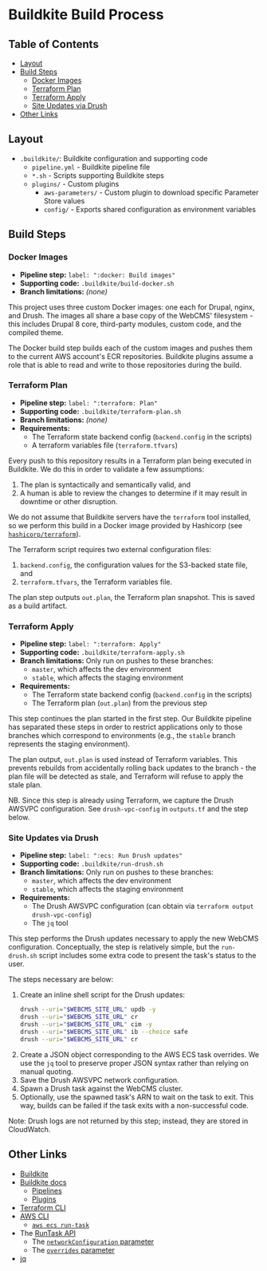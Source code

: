 # Buildkite Build Process

## Table of Contents

* [Layout](#layout)
* [Build Steps](#build-steps)
    * [Docker Images](#docker-images)
    * [Terraform Plan](#terraform-plan)
    * [Terraform Apply](#terraform-apply)
    * [Site Updates via Drush](#site-updates-via-drush)
* [Other Links](#other-links)

## Layout

- `.buildkite/`: Buildkite configuration and supporting code
  - `pipeline.yml` - Buildkite pipeline file
  - `*.sh` - Scripts supporting Buildkite steps
  - `plugins/` - Custom plugins
    - `aws-parameters/` - Custom plugin to download specific Parameter Store values
    - `config/` - Exports shared configuration as environment variables

## Build Steps

### Docker Images

- **Pipeline step:** `label: ":docker: Build images"`
- **Supporting code:** `.buildkite/build-docker.sh`
- **Branch limitations:** _(none)_

This project uses three custom Docker images: one each for Drupal, nginx, and Drush. The images all share a base copy of the WebCMS' filesystem - this includes Drupal 8 core, third-party modules, custom code, and the compiled theme.

The Docker build step builds each of the custom images and pushes them to the current AWS account's ECR repositories. Buildkite plugins assume a role that is able to read and write to those repositories during the build.

### Terraform Plan

- **Pipeline step:** `label: ":terraform: Plan"`
- **Supporting code:** `.buildkite/terraform-plan.sh`
- **Branch limitations:** _(none)_
- **Requirements:**
  - The Terraform state backend config (`backend.config` in the scripts)
  - A terraform variables file (`terraform.tfvars`)

Every push to this repository results in a Terraform plan being executed in Buildkite. We do this in order to validate a few assumptions:

1. The plan is syntactically and semantically valid, and
2. A human is able to review the changes to determine if it may result in downtime or other disruption.

We do not assume that Buildkite servers have the `terraform` tool installed, so we perform this build in a Docker image provided by Hashicorp (see [`hashicorp/terraform`](https://hub.docker.com/r/hashicorp/terraform)).

The Terraform script requires two external configuration files:

1. `backend.config`, the configuration values for the S3-backed state file, and
2. `terraform.tfvars`, the Terraform variables file.

The plan step outputs `out.plan`, the Terraform plan snapshot. This is saved as a build artifact.

### Terraform Apply

- **Pipeline step:** `label: ":terraform: Apply"`
- **Supporting code:** `.buildkite/terraform-apply.sh`
- **Branch limitations:** Only run on pushes to these branches:
  - `master`, which affects the dev environment
  - `stable`, which affects the staging environment
- **Requirements:**
  - The Terraform state backend config (`backend.config` in the scripts)
  - The Terraform plan (`out.plan`) from the previous step

This step continues the plan started in the first step. Our Buildkite pipeline has separated these steps in order to restrict applications only to those branches which correspond to environments (e.g., the `stable` branch represents the staging environment).

The plan output, `out.plan` is used instead of Terraform variables. This prevents rebuilds from accidentally rolling back updates to the branch - the plan file will be detected as stale, and Terraform will refuse to apply the stale plan.

NB. Since this step is already using Terraform, we capture the Drush AWSVPC configuration. See `drush-vpc-config` in `outputs.tf` and the step below.

### Site Updates via Drush

- **Pipeline step:** `label: ":ecs: Run Drush updates"`
- **Supporting code:** `.buildkite/run-drush.sh`
- **Branch limitations:** Only run on pushes to these branches:
  - `master`, which affects the dev environment
  - `stable`, which affects the staging environment
- **Requirements:**
  - The Drush AWSVPC configuration (can obtain via `terraform output drush-vpc-config`)
  - The `jq` tool

This step performs the Drush updates necessary to apply the new WebCMS configuration. Conceptually, the step is relatively simple, but the `run-drush.sh` script includes some extra code to present the task's status to the user.

The steps necessary are below:

1. Create an inline shell script for the Drush updates:
   ```sh
   drush --uri="$WEBCMS_SITE_URL" updb -y
   drush --uri="$WEBCMS_SITE_URL" cr
   drush --uri="$WEBCMS_SITE_URL" cim -y
   drush --uri="$WEBCMS_SITE_URL" ib --choice safe
   drush --uri="$WEBCMS_SITE_URL" cr
   ```
2. Create a JSON object corresponding to the AWS ECS task overrides. We use the `jq` tool to preserve proper JSON syntax rather than relying on manual quoting.
3. Save the Drush AWSVPC network configuration.
4. Spawn a Drush task against the WebCMS cluster.
5. Optionally, use the spawned task's ARN to wait on the task to exit. This way, builds can be failed if the task exits with a non-successful code.

Note: Drush logs are not returned by this step; instead, they are stored in CloudWatch.

## Other Links

- [Buildkite](https://buildkite.com/)
- [Buildkite docs](https://buildkite.com/docs)
  - [Pipelines](https://buildkite.com/docs/pipelines)
  - [Plugins](https://buildkite.com/docs/plugins)
- [Terraform CLI](https://www.terraform.io/docs/cli-index.html)
- [AWS CLI](https://docs.aws.amazon.com/cli/latest/reference/)
  - [`aws ecs run-task`](https://docs.aws.amazon.com/cli/latest/reference/ecs/run-task.html)
- The [RunTask API](https://docs.aws.amazon.com/AmazonECS/latest/APIReference/API_RunTask.html)
  - The [`networkConfiguration` parameter](https://docs.aws.amazon.com/AmazonECS/latest/APIReference/API_RunTask.html#ECS-RunTask-request-networkConfiguration)
  - The [`overrides` parameter](https://docs.aws.amazon.com/AmazonECS/latest/APIReference/API_RunTask.html#ECS-RunTask-request-overrides)
- [jq](https://stedolan.github.io/jq/)
